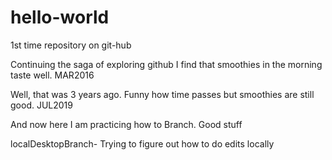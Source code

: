 # hello-world
1st time repository on git-hub

Continuing the saga of exploring github I find that smoothies in the morning taste well. MAR2016

Well, that was 3 years ago. Funny how time passes but smoothies are still good. JUL2019

And now here I am practicing how to Branch. Good stuff

localDesktopBranch- Trying to figure out how to do edits locally

